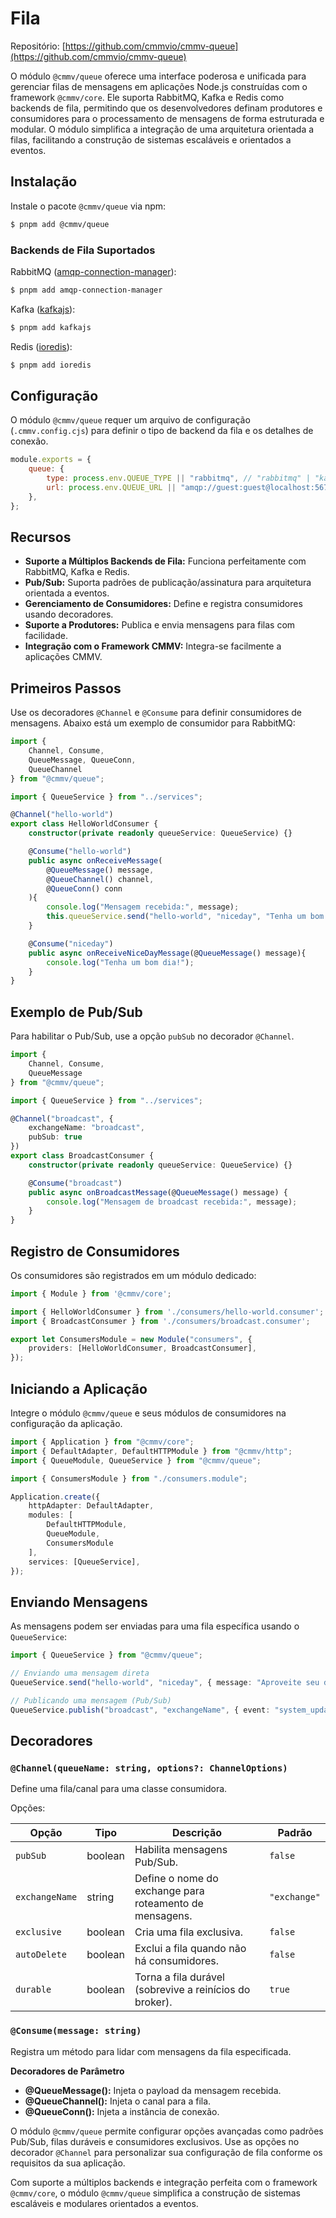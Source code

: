 # Fila

Repositório: [https://github.com/cmmvio/cmmv-queue](https://github.com/cmmvio/cmmv-queue)

O módulo ``@cmmv/queue`` oferece uma interface poderosa e unificada para gerenciar filas de mensagens em aplicações Node.js construídas com o framework ``@cmmv/core``. Ele suporta RabbitMQ, Kafka e Redis como backends de fila, permitindo que os desenvolvedores definam produtores e consumidores para o processamento de mensagens de forma estruturada e modular. O módulo simplifica a integração de uma arquitetura orientada a filas, facilitando a construção de sistemas escaláveis e orientados a eventos.

## Instalação

Instale o pacote ``@cmmv/queue`` via npm:

```bash
$ pnpm add @cmmv/queue
```

### Backends de Fila Suportados

RabbitMQ ([amqp-connection-manager](https://www.npmjs.com/package/amqp-connection-manager)):

```bash
$ pnpm add amqp-connection-manager
```

Kafka ([kafkajs](https://www.npmjs.com/package/kafkajs)):

```bash
$ pnpm add kafkajs
```

Redis ([ioredis](https://www.npmjs.com/package/ioredis)):

```bash
$ pnpm add ioredis
```

## Configuração

O módulo ``@cmmv/queue`` requer um arquivo de configuração (``.cmmv.config.cjs``) para definir o tipo de backend da fila e os detalhes de conexão.

```javascript
module.exports = {
    queue: {
        type: process.env.QUEUE_TYPE || "rabbitmq", // "rabbitmq" | "kafka" | "redis"
        url: process.env.QUEUE_URL || "amqp://guest:guest@localhost:5672/cmmv",
    },
};
```

## Recursos

* **Suporte a Múltiplos Backends de Fila:** Funciona perfeitamente com RabbitMQ, Kafka e Redis.
* **Pub/Sub:** Suporta padrões de publicação/assinatura para arquitetura orientada a eventos.
* **Gerenciamento de Consumidores:** Define e registra consumidores usando decoradores.
* **Suporte a Produtores:** Publica e envia mensagens para filas com facilidade.
* **Integração com o Framework CMMV:** Integra-se facilmente a aplicações CMMV.

## Primeiros Passos

Use os decoradores ``@Channel`` e ``@Consume`` para definir consumidores de mensagens. Abaixo está um exemplo de consumidor para RabbitMQ:

```typescript
import {
    Channel, Consume,
    QueueMessage, QueueConn,
    QueueChannel
} from "@cmmv/queue";

import { QueueService } from "../services";

@Channel("hello-world")
export class HelloWorldConsumer {
    constructor(private readonly queueService: QueueService) {}

    @Consume("hello-world")
    public async onReceiveMessage(
        @QueueMessage() message,
        @QueueChannel() channel,
        @QueueConn() conn
    ){
        console.log("Mensagem recebida:", message);
        this.queueService.send("hello-world", "niceday", "Tenha um bom dia!");
    }

    @Consume("niceday")
    public async onReceiveNiceDayMessage(@QueueMessage() message){
        console.log("Tenha um bom dia!");
    }
}
```

## Exemplo de Pub/Sub

Para habilitar o Pub/Sub, use a opção ``pubSub`` no decorador ``@Channel``.

```typescript
import {
    Channel, Consume,
    QueueMessage
} from "@cmmv/queue";

import { QueueService } from "../services";

@Channel("broadcast", {
    exchangeName: "broadcast",
    pubSub: true
})
export class BroadcastConsumer {
    constructor(private readonly queueService: QueueService) {}

    @Consume("broadcast")
    public async onBroadcastMessage(@QueueMessage() message) {
        console.log("Mensagem de broadcast recebida:", message);
    }
}
```

## Registro de Consumidores

Os consumidores são registrados em um módulo dedicado:

```typescript
import { Module } from '@cmmv/core';

import { HelloWorldConsumer } from './consumers/hello-world.consumer';
import { BroadcastConsumer } from './consumers/broadcast.consumer';

export let ConsumersModule = new Module("consumers", {
    providers: [HelloWorldConsumer, BroadcastConsumer],
});
```

## Iniciando a Aplicação

Integre o módulo ``@cmmv/queue`` e seus módulos de consumidores na configuração da aplicação.

```typescript
import { Application } from "@cmmv/core";
import { DefaultAdapter, DefaultHTTPModule } from "@cmmv/http";
import { QueueModule, QueueService } from "@cmmv/queue";

import { ConsumersModule } from "./consumers.module";

Application.create({
    httpAdapter: DefaultAdapter,
    modules: [
        DefaultHTTPModule,
        QueueModule,
        ConsumersModule
    ],
    services: [QueueService],
});
```

## Enviando Mensagens

As mensagens podem ser enviadas para uma fila específica usando o ``QueueService``:

```typescript
import { QueueService } from "@cmmv/queue";

// Enviando uma mensagem direta
QueueService.send("hello-world", "niceday", { message: "Aproveite seu dia!" });

// Publicando uma mensagem (Pub/Sub)
QueueService.publish("broadcast", "exchangeName", { event: "system_update" });
```

## Decoradores

### ``@Channel(queueName: string, options?: ChannelOptions)``
Define uma fila/canal para uma classe consumidora.

Opções:

| Opção          | Tipo      | Descrição                                            | Padrão          |
|----------------|-----------|------------------------------------------------------|-----------------|
| `pubSub`       | boolean   | Habilita mensagens Pub/Sub.                          | `false`         |
| `exchangeName` | string    | Define o nome do exchange para roteamento de mensagens. | `"exchange"`    |
| `exclusive`    | boolean   | Cria uma fila exclusiva.                             | `false`         |
| `autoDelete`   | boolean   | Exclui a fila quando não há consumidores.            | `false`         |
| `durable`      | boolean   | Torna a fila durável (sobrevive a reinícios do broker). | `true`          |

### ``@Consume(message: string)``
Registra um método para lidar com mensagens da fila especificada.

**Decoradores de Parâmetro**
* **@QueueMessage():** Injeta o payload da mensagem recebida.
* **@QueueChannel():** Injeta o canal para a fila.
* **@QueueConn():** Injeta a instância de conexão.

O módulo ``@cmmv/queue`` permite configurar opções avançadas como padrões Pub/Sub, filas duráveis e consumidores exclusivos. Use as opções no decorador ``@Channel`` para personalizar sua configuração de fila conforme os requisitos da sua aplicação.

Com suporte a múltiplos backends e integração perfeita com o framework ``@cmmv/core``, o módulo ``@cmmv/queue`` simplifica a construção de sistemas escaláveis e modulares orientados a eventos.
